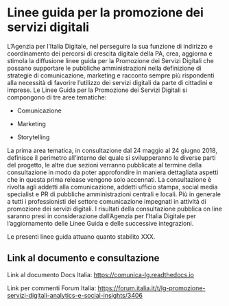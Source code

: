 # Linee guida per la promozione dei servizi digitali

L’Agenzia per l’Italia Digitale, nel perseguire la sua funzione di indirizzo e coordinamento dei percorsi di crescita digitale della PA, crea, aggiorna e stimola la diffusione linee guida per la Promozione dei Servizi Digitali che possano supportare le pubbliche amministrazioni nella definizione di strategie di comunicazione, marketing e racconto sempre più rispondenti alla necessità di favorire l’utilizzo dei servizi digitali da parte di cittadini e imprese.
Le Linee Guida per la Promozione dei Servizi Digitali si compongono di tre aree tematiche:
- Comunicazione

- Marketing

- Storytelling

La prima area tematica, in consultazione dal 24 maggio al 24 giugno 2018, definisce il perimetro all’interno del quale si svilupperanno le diverse parti del progetto, le altre due sezioni verranno pubblicate al termine della consultazione in modo da poter approfondire in maniera dettagliata aspetti che in questa prima release vengono solo accennati.
La consultazione è rivolta agli addetti alla comunicazione, addetti ufficio stampa, social media specialist e PR di pubbliche amministrazioni centrali e locali. Più in generale a tutti i professionisti del settore comunicazione impegnati in attività di promozione dei servizi digitali.
I risultati della consultazione pubblica on line saranno presi in considerazione dall’Agenzia per l’Italia Digitale per l’aggiornamento delle Linee Guida e delle successive integrazioni.


Le presenti linee guida attuano quanto stabilito XXX.

## Link al documento e consultazione

Link al documento Docs Italia: https://comunica-lg.readthedocs.io

Link per commenti Forum Italia: https://forum.italia.it/t/lg-promozione-servizi-digitali-analytics-e-social-insights/3406
